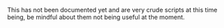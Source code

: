 This has not been documented yet and are very crude scripts at this time being, be mindful about them not being useful at the moment.
